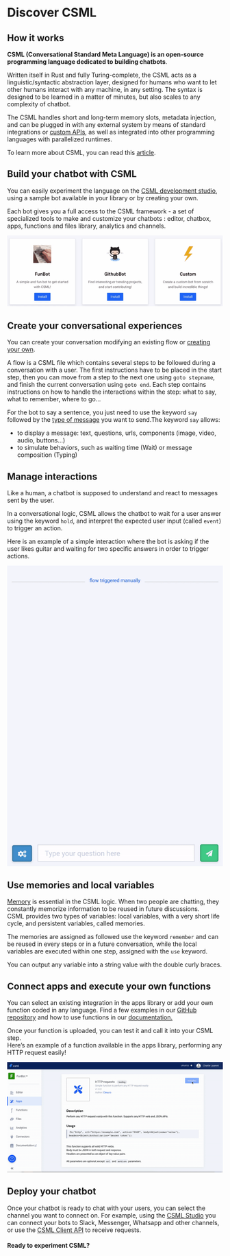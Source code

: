 # Discover CSML

## How it works

**CSML \(Conversational Standard Meta Language\) is an open-source programming language dedicated to building chatbots**.

Written itself in Rust and fully Turing-complete, the CSML acts as a linguistic/syntactic abstraction layer, designed for humans who want to let other humans interact with any machine, in any setting. The syntax is designed to be learned in a matter of minutes, but also scales to any complexity of chatbot.

The CSML handles short and long-term memory slots, metadata injection, and can be plugged in with any external system by means of standard integrations or [custom APIs](), as well as integrated into other programming languages with parallelized runtimes.

To learn more about CSML, you can read this [article](https://medium.com/clevyio/announcing-csml-a-new-open-source-language-to-easily-build-full-featured-chatbots-3787e43ab707).

## Build your chatbot with CSML

You can easily experiment the language on the [CSML development studio](https://studio.csml.dev/), using a sample bot available in your library or by creating your own.

Each bot gives you a full access to the CSML framework - a set of specialized tools to make and customize your chatbots : editor, chatbox, apps, functions and files library, analytics and channels.

![](../.gitbook/assets/gs-bots.gif)

## **Create your conversational experiences**

You can create your conversation modifying an existing flow or [creating your own](create-your-first-bot.md).

A flow is a CSML file which contains several steps to be followed during a conversation with a user. The first instructions have to be placed in the start step, then you can move from a step to the next one using `goto stepname`, and finish the current conversation using `goto end`. Each step contains instructions on how to handle the interactions within the step: what to say, what to remember, where to go...

For the bot to say a sentence, you just need to use the keyword `say` followed by the [type of message](../key-concepts/sending-receiving-messages/#message-types) you want to send.The keyword `say` allows:

* to display a message: text, questions, urls, components \(image, video, audio, buttons…\)
* to simulate behaviors, such as waiting time \(Wait\) or message composition \(Typing\)

## **Manage interactions**

Like a human, a chatbot is supposed to understand and react to messages sent by the user.

In a conversational logic, CSML allows the chatbot to wait for a user answer using the keyword `hold`, and interpret the expected user input \(called `event`\) to trigger an action.

Here is an example of a simple interaction where the bot is asking if the user likes guitar and waiting for two specific answers in order to trigger actions.

![](../.gitbook/assets/gs-interactions.gif)

## **Use memories and local variables**

[Memory](https://docs.csml.dev/#memory-and-local-variables) is essential in the CSML logic. When two people are chatting, they constantly memorize information to be reused in future discussions.  
CSML provides two types of variables: local variables, with a very short life cycle, and persistent variables, called memories.

The memories are assigned as followed use the keyword `remember` and can be reused in every steps or in a future conversation, while the local variables are executed within one step, assigned with the `use` keyword.

You can output any variable into a string value with the double curly braces.

## **Connect apps and execute your own functions**

You can select an existing integration in the apps library or add your own function coded in any language. Find a few examples in our [GitHub repository](https://github.com/CSML-by-Clevy) and how to use functions in our [documentation.](https://docs.csml.dev/#custom-code-execution)

Once your function is uploaded, you can test it and call it into your CSML step.  
Here’s an example of a function available in the apps library, performing any HTTP request easily!

![](../.gitbook/assets/gs-functions.gif)

## **Deploy your chatbot**

Once your chatbot is ready to chat with your users, you can select the channel you want to connect on. For example, using the [CSML Studio](https://studio.csml.dev) you can connect your bots to Slack, Messenger, Whatsapp and other channels, or use the [CSML Client API]() to receive requests.

#### **Ready to experiment CSML?**



